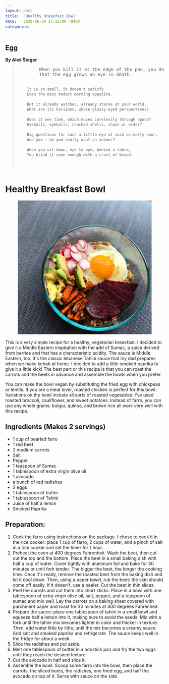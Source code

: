 ```yaml
---
layout: post
title:  "Healthy Breakfast Bowl"
date:   2020-06-30 17:22:00 -0400
categories:
---
```


<html lang = "en-US">
<body>
    <h2 id="h01">Egg</h2>
        <b>By Aleš Šteger</b>
        <blockquote cite="https://poets.org/poem/egg">
        <pre>
        When you kill it at the edge of the pan, you don't notice
        That the egg grows an eye in death.

        It is so small, it doesn't satisfy
        Even the most modest morning appetite.

        But it already watches, already stares at your world.
        What are its horizons, whose glassy-eyed perspectives?

        Does it see time, which moves carelessly through space?
        Eyeballs, eyeballs, cracked shells, chaos or order?

        Big questions for such a little eye at such an early hour.  
        And you – do you really want an answer?

        When you sit down, eye to eye, behind a table,
        You blind it soon enough with a crust of bread.   
 </pre>
 </blockquote>

<h1>Healthy Breakfast Bowl</h1>
    <figure>
        <img alt="A vegetarian breakfast bowl with farro, roasted beets, roasted carrots, avocado, fresh radishes, and a fried egg." src= "https://github.com/eaboumrad/foodpoetry/raw/gh-pages/_assets/_img/breakfastbowl.jpg">
    </figure>
<p>This is a very simple recipe for a healthy, vegetarian breakfast. I decided to give it a Middle Eastern inspiration with the add of Sumac, a spice derived from berries and that has a characteristic acidity. The sauce is Middle Eastern, too: it's the classic lebanese Tahini sauce that my dad prepares when we make kebab at home. I decided to add a little smoked paprika to give it a little kick! The best part or this recipe is that you can roast the carrots and the beets in advance and assemble the bowls when you prefer.</p>

<p>You can make the bowl vegan by substituting the fried egg with chickpeas or lentils. If you are a meat lover, roasted chicken is perfect for this bowl. Variations on the bowl include all sorts of roasted vegetables: I've used roasted broccoli, cauliflower, and sweet potatoes. Instead of farro, you can use any whole grains: bulgur, quinoa, and brown rice all work very well with this recipe.</p>

<h2>Ingredients (Makes 2 servings)</h2>

<ul>
    <li>1 cup of pearled farro</li>
    <li>1 red beet</li>
    <li>2 medium carrots</li>
    <li>Salt</li>
    <li>Pepper</li>
    <li>1 teaspoon of Sumac</li>
    <li>1 tablespoon of extra virgin olive oil</li>
    <li>1 avocado</li>
    <li>a bunch of red radishes</li>
    <li>2 eggs</li>
    <li>1 tablespoon of butter</li>
    <li>1 tablespoon of Tahini</li>
    <li>Juice of half a lemon</li>
    <li>Smoked Paprika</li>
</ul>

<h2>Preparation:</h2>

<ol>
    <li>Cook the farro using instructions on the package. I chose to cook it in the rice cooker: place 1 cup of farro, 2 cups of water, and a pinch of salt in a rice cooker and set the timer for 1 hour.</li>
    <li>Preheat the oven at 400 degrees Fahrenheit. Wash the beet, then cut out the top and the bottom. Place the beet in a small baking dish with half a cup of water. Cover tightly with aluminum foil and bake for 30 minutes or until fork tender. The bigger the beet, the longer the cooking time. Once it's ready, remove the roasted beet from the baking dish and let it cool down. Then, using a paper towel, rub the beet: the skin should come off easily. If it doesn't, use a peeler. Cut the beet in thin slices.</li>
    <li>Peel the carrots and cut them into short sticks. Place in a bowl with one tablespoon of extra virgin olive oil, salt, pepper, and a teaspoon of sumac and mix well. Lay the carrots on a baking sheet covered with parchment paper and roast for 30 minutes at 400 degrees Fahrenheit.</li>
    <li>Prepare the sauce: place one tablespoon of tahini in a small bowl and squeeze half a lemon into it, making sure to avoid the seeds. Mix with a fork until the tahini mix becomes lighter in color and thicker in texture. Then, add water little by little, until the mix becomes a creamy sauce. Add salt and smoked paprika and refrigerate. The sauce keeps well in the fridge for about a week.</li>
    <li>Slice the radishes and put aside.</li>
    <li>Melt one tablespoon of butter in a nonstick pan and fry the two eggs until they reach the desired texture.</li>
    <li>Cut the avocado in half and slice it.</li>
    <li>Assemble the bowl. Scoop some farro into the bowl, then place the carrots, the sliced beets, the radishes, one fried egg, and half the avocado on top of it. Serve with sauce on the side</li>
</ol>
</body>
</html>